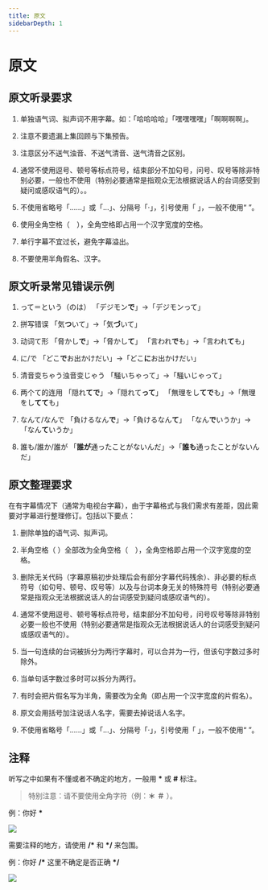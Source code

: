 ```yaml
---
title: 原文
sidebarDepth: 1
---
```


# 原文

## 原文听录要求

1. 单独语气词、拟声词不用字幕。如：「哈哈哈哈」「嘿嘿嘿嘿」「啊啊啊啊」。

2. 注意不要遗漏上集回顾与下集预告。

3. 注意区分不送气浊音、不送气清音、送气清音之区别。

4. 通常不使用逗号、顿号等标点符号，结束部分不加句号，问号、叹号等除非特别必要，一般也不使用（特别必要通常是指观众无法根据说话人的台词感受到疑问或感叹语气的）。。

5. 不使用省略号「……」或「...」、分隔号「·」，引号使用「 」，一般不使用“ ”。

6. 使用全角空格（　），全角空格即占用一个汉字宽度的空格。

7. 单行字幕不宜过长，避免字幕溢出。

8. 不要使用半角假名、汉字。

## 原文听录常见错误示例

1. って＝という（のは）
「デジモン**で**」->「デジモンって」

2. 拼写错误
「気**つ**いて」->「気**づ**いて」

3. 动词て形
「脅かし**で**」->「脅かし**て**」
「言われ**で**も」->「言われ**て**も」

4. に/で
「どこ**で**お出かけだい」->「どこ**に**お出かけだい」

5. 清音变ちゃう浊音变じゃう
「騒いちゃって」->「騒いじゃって」

6. 两个て的连用
「隠れ**てで**」->「隠れて**って**」
「無理をし**てで**も」->「無理をし**てて**も」

7. なんて/なんで
「負けるなん**で**」->「負けるなん**て**」
「なん**で**いうか」->「なん**て**いうか」

8. 誰も/誰か/誰が
「**誰が**通ったことがないんだ」->「**誰も**通ったことがないんだ」

## 原文整理要求

在有字幕情况下（通常为电视台字幕），由于字幕格式与我们需求有差距，因此需要对字幕进行整理修订。包括以下要点：

1. 删除单独的语气词、拟声词。

2. 半角空格（ ）全部改为全角空格（　），全角空格即占用一个汉字宽度的空格。

3. 删除无关代码（字幕原稿初步处理后会有部分字幕代码残余）、非必要的标点符号（如句号、顿号、叹号等）以及与台词本身无关的特殊符号（特别必要通常是指观众无法根据说话人的台词感受到疑问或感叹语气的）。

4. 通常不使用逗号、顿号等标点符号，结束部分不加句号，问号叹号等除非特别必要一般也不使用（特别必要通常是指观众无法根据说话人的台词感受到疑问或感叹语气的）。

5. 当一句连续的台词被拆分为两行字幕时，可以合并为一行，但该句字数过多时除外。

6. 当单句话字数过多时可以拆分为两行。

7. 有时会把片假名写为半角，需要改为全角（即占用一个汉字宽度的片假名）。

8. 原文会用括号加注说话人名字，需要去掉说话人名字。

9. 不使用省略号「……」或「...」、分隔号「·」，引号使用「 」，一般不使用“ ”。

## 注释
听写之中如果有不懂或者不确定的地方，一般用 **\*** 或 **#** 标注。
> 特别注意：请不要使用全角字符（例：**＊** **＃** ）。

例：你好 **\***

![](https://static.tamersunion.net/wp-content/uploads/2019031119510976.png)

需要注释的地方，请使用 **/\*** 和 **\*/** 来包围。

例：你好  **/\*** 这里不确定是否正确 **\*/**

![](https://static.tamersunion.net/wp-content/uploads/2019031119511339.png)
